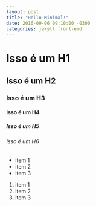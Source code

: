 ```yaml
---
layout: post
title: "Hello Minimal!"
date: 2016-09-06 09:10:00 -0300
categories: jekyll front-end
---
```


# Isso é um H1

## Isso é um H2

### Isso é um H3

#### Isso é um H4

##### Isso é um H5

###### Isso é um H6

- item 1
- item 2
- item 3

1. item 1
1. item 2
1. item 3